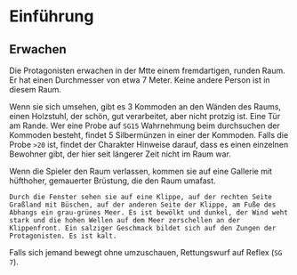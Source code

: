 # Einführung

## Erwachen

Die Protagonisten erwachen in der Mtte einem fremdartigen, runden Raum. Er hat einen Durchmesser von etwa 7 Meter.
Keine andere Person ist in diesem Raum.

Wenn sie sich umsehen, gibt es 3 Kommoden an den Wänden des Raums, einen Holzstuhl, der schön, gut verarbeitet, aber nicht protzig ist. Eine Tür am Rande.
Wer eine Probe auf `SG15` Wahrnehmung beim durchsuchen der Kommoden besteht, findet 5 Silbermünzen in einer der Kommoden. Falls die Probe `>20` ist, findet der Charakter Hinweise darauf, dass es einen einzelnen Bewohner gibt, der hier seit längerer Zeit nicht im Raum war.

Wenn die Spieler den Raum verlassen, kommen sie auf eine Gallerie mit hüfthoher, gemauerter Brüstung, die den Raum umafast.

```Durch die Fenster sehen sie auf eine Klippe, auf der rechten Seite Graßland mit Büschen, auf der anderen Seite der Klippe, am Fuße des Abhangs ein grau-grünes Meer. Es ist bewölkt und dunkel, der Wind weht stark und die hohen Wellen auf dem Meer zerschellen an der Klippenfront. Ein salziger Geschmack bildet sich auf den Zungen der Protagonisten. Es ist kalt.```

Falls sich jemand bewegt ohne umzuschauen, Rettungswurf auf Reflex (`SG 7`).
